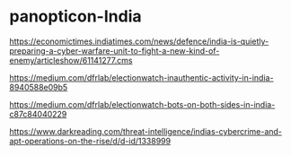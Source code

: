 # panopticon-India

https://economictimes.indiatimes.com/news/defence/india-is-quietly-preparing-a-cyber-warfare-unit-to-fight-a-new-kind-of-enemy/articleshow/61141277.cms

https://medium.com/dfrlab/electionwatch-inauthentic-activity-in-india-8940588e09b5

https://medium.com/dfrlab/electionwatch-bots-on-both-sides-in-india-c87c84040229

https://www.darkreading.com/threat-intelligence/indias-cybercrime-and-apt-operations-on-the-rise/d/d-id/1338999
